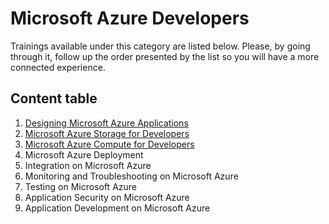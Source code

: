 # Microsoft Azure Developers

Trainings available under this category are listed below. Please, by going through it, follow up the order presented by the list so you will have a more connected experience.

## Content table

1. [Designing Microsoft Azure Applications](https://github.com/AzureForEducation/trainings/blob/master/azurefundamentals/2_azure_fundamentals/azure_developer/designing_applications/index.md)
2. [Microsoft Azure Storage for Developers](https://github.com/AzureForEducation/trainings/blob/master/azurefundamentals/2_azure_fundamentals/azure_developer/storage_developers/index.md)
3. [Microsoft Azure Compute for Developers](https://github.com/AzureForEducation/trainings/blob/master/azurefundamentals/2_azure_fundamentals/azure_developer/compute_developers/index.md)
4. Microsoft Azure Deployment
5. Integration on Microsoft Azure
6. Monitoring and Troubleshooting on Microsoft Azure
7. Testing on Microsoft Azure
8. Application Security on Microsoft Azure
9. Application Development on Microsoft Azure